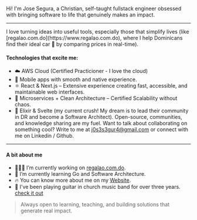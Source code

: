 Hi! I'm Jose Segura, a Christian, self-taught fullstack engineer obsessed with bringing software to life that genuinely makes an impact.

<hr />
I love turning ideas into useful tools, especially those that simplify lives (like [regalao.com.do](https://www.regalao.com.do), where I help Dominicans find their ideal car 🚗 by comparing prices in real-time).

#### Technologies that excite me:
- ☁️ AWS Cloud (Certified Practicioner - I love the cloud)
- 📱 Mobile apps with smooth and native experience.
- ⚛️ React & Next.js – Extensive experience creating fast, accessible, and maintainable web interfaces.
- 🧩 Microservices + Clean Architecture – Certified Scalability without chaos.
- 💜 Elixir & Svelte (my current crush! My dream is to lead their community in DR and become a Software Architect).
Open-source, communities, and knowledge sharing are my fuel. Want to talk about collaborating on something cool? Write to me at j0s3s3gur4@gmail.com or connect with me on Linkedin / Github.

<hr />

#### A bit about me
- 👨🏽‍💻 I’m currently working on [regalao.com.do](https://www.regalao.com.do).
- 🌱 I’m currently learning Go and Software Architecture.
- 🔥 You can know more about me on my [Website](https://www.josesp.me).
- 🎸 I've been playing guitar in church music band for over three years. [check it out](https://www.youtube.com/shorts/knNsF-orWy0)

> Always open to learning, teaching, and building solutions that generate real impact.
